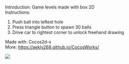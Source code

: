 Introduction: Game levels made with box 2D  
Instructions:
1. Push ball into leftest hole
2. Press triangle button to spawn 30 balls
3. Drive car to rightest corner to unlock freehand drawing

Made with: Cocos2d-x  
More: https://aekly268.github.io/CocosWorks/

[<img src="https://img.youtube.com/vi/TcBCCfA7_XI/hqdefault.jpg">](https://youtu.be/TcBCCfA7_XI)
